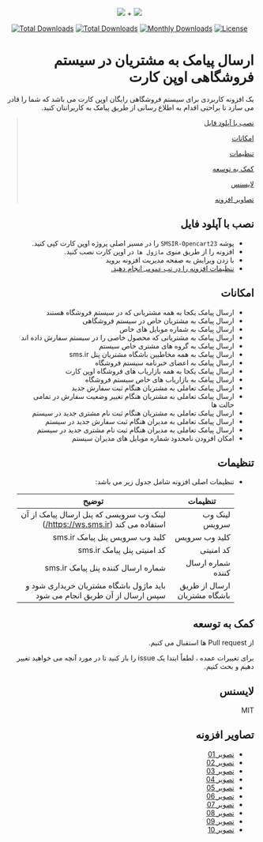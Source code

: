 <p align="center">
<img src="https://user-images.githubusercontent.com/3329008/111814382-a31bc700-88ef-11eb-94e2-41dd10c0d2b1.png" /> + 
<img src="https://user-images.githubusercontent.com/3329008/113596603-ccf31e80-964f-11eb-85df-f510e4a63c87.png" />
</p>
<p align="center">
  <a href="https://packagist.org/packages/pejmankheyri/smsir-opencart23"><img src="https://poser.pugx.org/pejmankheyri/smsir-opencart23/v/stable" alt="Total Downloads"></a>
<a href="https://packagist.org/packages/pejmankheyri/smsir-opencart23"><img src="https://img.shields.io/packagist/dt/pejmankheyri/smsir-opencart23" alt="Total Downloads"></a>
  <a href="https://packagist.org/packages/pejmankheyri/smsir-opencart23"><img src="https://poser.pugx.org/pejmankheyri/smsir-opencart23/d/monthly" alt="Monthly Downloads"></a>
<a href="https://packagist.org/packages/pejmankheyri/smsir-opencart23"><img src="https://img.shields.io/github/license/pejmankheyri/smsir-opencart23" alt="License"></a>
</p>
<div dir="rtl">

# ارسال پیامک به مشتریان در سیستم فروشگاهی اوپن کارت

 یک افزونه کاربردی برای سیستم فروشگاهی رایگان اوپن کارت می باشد که شما را قادر می سازد تا براحتی اقدام به اطلاع رسانی از طریق پیامک به کاربرانتان کنید.


> [نصب با آپلود فایل](https://github.com/pejmankheyri/SMSIR-Opencart23#%D9%86%D8%B5%D8%A8-%D8%A8%D8%A7-%D8%A2%D9%BE%D9%84%D9%88%D8%AF-%D9%81%D8%A7%DB%8C%D9%84)
> 
> [امکانات](https://github.com/pejmankheyri/SMSIR-Opencart23#%D8%A7%D9%85%DA%A9%D8%A7%D9%86%D8%A7%D8%AA)
> 
> [تنظیمات](https://github.com/pejmankheyri/SMSIR-Opencart23#%D8%AA%D9%86%D8%B8%DB%8C%D9%85%D8%A7%D8%AA)
> 
> [کمک به توسعه](https://github.com/pejmankheyri/SMSIR-Opencart23#%DA%A9%D9%85%DA%A9-%D8%A8%D9%87-%D8%AA%D9%88%D8%B3%D8%B9%D9%87)
> 
> [لایسنس](https://github.com/pejmankheyri/SMSIR-Opencart23#%D9%84%D8%A7%DB%8C%D8%B3%D9%86%D8%B3)
> 
> [تصاویر افزونه](https://github.com/pejmankheyri/SMSIR-Opencart23#%D8%AA%D8%B5%D8%A7%D9%88%DB%8C%D8%B1-%D8%A7%D9%81%D8%B2%D9%88%D9%86%D9%87)

## نصب با آپلود فایل

* پوشه `SMSIR-Opencart23` را در مسیر اصلی پروژه اوپن کارت کپی کنید.
* افزونه را از طریق منوی `ماژول ها` در اوپن کارت نصب کنید.
* با زدن ویرایش به صفحه مدیریت افزونه بروید
* [تنظیمات افزونه را در تب `عمومی` انجام دهید.](https://github.com/pejmankheyri/SMSIR-Opencart23#%D8%AA%D9%86%D8%B8%DB%8C%D9%85%D8%A7%D8%AA)

## امکانات

* ارسال پیامک یکجا به همه مشتریانی که در سیستم فروشگاه هستند
* ارسال پیامک به مشتریان خاص در سیستم فروشگاهی
* ارسال پیامک به شماره موبایل های خاص
* ارسال پیامک به مشتریانی که محصول خاصی را در سیستم سفارش داده اند
* ارسال پیامک به گروه های مشتری خاص سیستم
* ارسال پیامک به همه مخاطبین باشگاه مشتریان پنل sms.ir
* ارسال پیامک به اعضای خبرنامه سیستم فروشگاه
* ارسال پیامک یکجا به همه بازاریاب های فروشگاه اوپن کارت
* ارسال پیامک به بازاریاب های خاص سیستم فروشگاه 
* ارسال پیامک تعاملی به مشتریان هنگام ثبت سفارش جدید
* ارسال پیامک تعاملی به مشتریان هنگام تغییر وضعیت سفارش در تمامی حالت ها
* ارسال پیامک تعاملی به مشتریان هنگام ثبت نام مشتری جدید در سیستم
* ارسال پیامک تعاملی به مدیران هنگام ثبت سفارش جدید در سیستم
* ارسال پیامک تعاملی به مدیران هنگام ثبت نام مشتری جدید در سیستم
* امکان افزودن نامحدود شماره موبایل های مدیران سیستم

## تنظیمات

* تنظیمات اصلی افزونه شامل جدول زیر می باشد:

    | تنظیمات | توضیح |
    | ------ | ------ |
    | لینک وب سرویس | لینک وب سرویسی که پنل ارسال پیامک از آن استفاده می کند (https://ws.sms.ir/) |
    | کلید وب سرویس | کلید وب سرویس پنل پیامک sms.ir |
    | کد امنیتی | کد امنیتی پنل پیامک sms.ir |
    | شماره ارسال کننده | شماره ارسال کننده پنل پیامک sms.ir |
    | ارسال از طریق باشگاه مشتریان | باید ماژول باشگاه مشتریان خریداری شود و سپس ارسال از آن طریق انجام می شود |

## کمک به توسعه

از Pull request ها استقبال می کنیم.

برای تغییرات عمده ، لطفاً ابتدا یک issue را باز کنید تا در مورد آنچه می خواهید تغییر دهیم و بحث کنیم.

## لایسنس

MIT

</div>

<div dir="rtl">

## تصاویر افزونه

* <a href="https://user-images.githubusercontent.com/3329008/113600540-68d35900-9655-11eb-9db6-3555be8176d5.png" target="_blank">تصویر 01</a>
* <a href="https://user-images.githubusercontent.com/3329008/113600563-72f55780-9655-11eb-93bf-c25a12799804.png" target="_blank">تصویر 02</a>
* <a href="https://user-images.githubusercontent.com/3329008/113600910-ebf4af00-9655-11eb-97a4-2ecea5e43fa7.png" target="_blank">تصویر 03</a>
* <a href="https://user-images.githubusercontent.com/3329008/113601196-44c44780-9656-11eb-8d81-c600a2862350.png" target="_blank">تصویر 04</a>
* <a href="https://user-images.githubusercontent.com/3329008/113601344-7210f580-9656-11eb-99b4-0e866f5e6eda.png" target="_blank">تصویر 05</a>
* <a href="https://user-images.githubusercontent.com/3329008/113601382-7e954e00-9656-11eb-8370-384849f22a9b.png" target="_blank">تصویر 06</a>
* <a href="https://user-images.githubusercontent.com/3329008/113601422-8ead2d80-9656-11eb-972c-8ec27259b1d0.png" target="_blank">تصویر 07</a>
* <a href="https://user-images.githubusercontent.com/3329008/113601452-98cf2c00-9656-11eb-8763-66d30d7f3714.png" target="_blank">تصویر 08</a>
* <a href="https://user-images.githubusercontent.com/3329008/113601549-b8feeb00-9656-11eb-8ee0-621f27d727ec.png" target="_blank">تصویر 09</a>
* <a href="https://user-images.githubusercontent.com/3329008/113602284-ab963080-9657-11eb-9046-0603d6795242.png" target="_blank">تصویر 10</a>

</div>